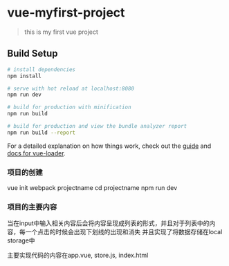 # vue-myfirst-project

> this is my first vue project

## Build Setup

``` bash
# install dependencies
npm install

# serve with hot reload at localhost:8080
npm run dev

# build for production with minification
npm run build

# build for production and view the bundle analyzer report
npm run build --report
```

For a detailed explanation on how things work, check out the [guide](http://vuejs-templates.github.io/webpack/) and [docs for vue-loader](http://vuejs.github.io/vue-loader).

### 项目的创建
vue init webpack projectname
cd projectname
npm run dev

### 项目的主要内容
当在input中输入相关内容后会将内容呈现成列表的形式，并且对于列表中的内容，每一个点击的时候会出现下划线的出现和消失
并且实现了将数据存储在local storage中

主要实现代码的内容在app.vue, store.js, index.html
